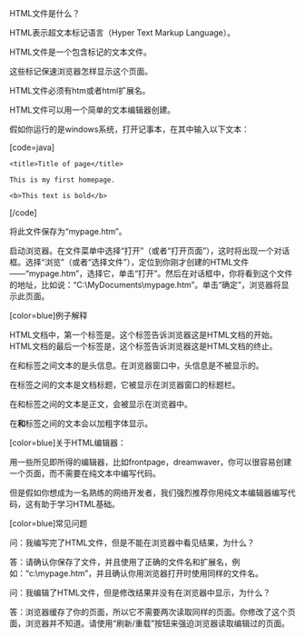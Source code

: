 HTML文件是什么？
HTML表示超文本标记语言（Hyper Text Markup Language）。 
HTML文件是一个包含标记的文本文件。 
这些标记保速浏览器怎样显示这个页面。 
HTML文件必须有htm或者html扩展名。 
HTML文件可以用一个简单的文本编辑器创建。
假如你运行的是windows系统，打开记事本，在其中输入以下文本：
[code=java]
<html>
<head>
	<title>Title of page</title>
</head>
<body>
	This is my first homepage. 
	<b>This text is bold</b>
</body>
</html> 
[/code]
将此文件保存为“mypage.htm”。
启动浏览器。在文件菜单中选择“打开”（或者“打开页面”），这时将出现一个对话框。选择“浏览”（或者“选择文件”），定位到你刚才创建的HTML文件——“mypage.htm”，选择它，单击“打开”。然后在对话框中，你将看到这个文件的地址，比如说：“C:\MyDocuments\mypage.htm”。单击“确定”，浏览器将显示此页面。
[color=blue]例子解释
HTML文档中，第一个标签是<html>。这个标签告诉浏览器这是HTML文档的开始。HTML文档的最后一个标签是</html>，这个标签告诉浏览器这是HTML文档的终止。
在<head>和</head>标签之间文本的是头信息。在浏览器窗口中，头信息是不被显示的。
在<title>和</title>标签之间的文本是文档标题，它被显示在浏览器窗口的标题栏。
在<body>和</body>标签之间的文本是正文，会被显示在浏览器中。
在<b>和</b>标签之间的文本会以加粗字体显示。
[color=blue]关于HTML编辑器：
用一些所见即所得的编辑器，比如frontpage，dreamwaver，你可以很容易创建一个页面，而不需要在纯文本中编写代码。
但是假如你想成为一名熟练的网络开发者，我们强烈推荐你用纯文本编辑器编写代码，这有助于学习HTML基础。
[color=blue]常见问题
问：我编写完了HTML文件，但是不能在浏览器中看见结果，为什么？
答：请确认你保存了文件，并且使用了正确的文件名和扩展名，例如：“c:\mypage.htm”，并且确认你用浏览器打开时使用同样的文件名。
问：我编辑了HTML文件，但是修改结果并没有在浏览器中显示，为什么？
答：浏览器缓存了你的页面，所以它不需要两次读取同样的页面。你修改了这个页面，浏览器并不知道。请使用“刷新/重载”按钮来强迫浏览器读取编辑过的页面。